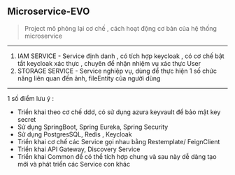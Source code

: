 Microservice-EVO
---
> Project mô phỏng lại cơ chế , cách hoạt động cơ bản của hệ thống microservice 
---
1. IAM SERVICE - Service định danh , có tích hợp keycloak , có cơ chế bật tắt keycloak xác thực , chuyên để nhận nhiệm vụ xác thực User
2. STORAGE SERVICE - Service nghiệp vụ, dùng để thực hiện 1 số chức năng liên quan đến ảnh, fileEntity của người dùng 
---
1 số điểm lưu ý :
  + Triển khai theo cơ chế ddd, có sử dụng azura keyvault để bảo mật key secret
  + Sử dụng SpringBoot, Spring Eureka, Spring Security
  + Sử dụng PostgresSQL, Redis , Keycloak
  + Triển khai cơ chế các Service gọi nhau bằng Restemplate/ FeignClient
  + Triển khai API Gateway, Discovery Service
  + Triển khai Common để có thể tích hợp chung và sau này dễ dàng tạo mới và phát triển các Service con khác
    
